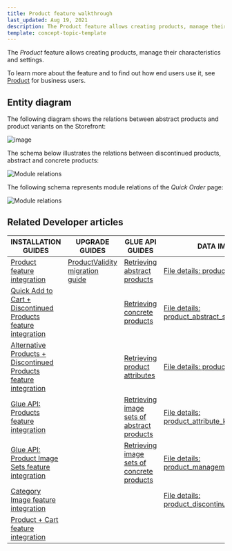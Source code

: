 ```yaml
---
title: Product feature walkthrough
last_updated: Aug 19, 2021
description: The Product feature allows creating products, manage their characteristics and settings.
template: concept-topic-template
---
```


The _Product_ feature allows creating products, manage their characteristics and settings.



To learn more about the feature and to find out how end users use it, see [Product](/docs/scos/user/features/{{page.version}}/product-feature-overview/product-feature-overview.html) for business users.


## Entity diagram

The following diagram shows the relations between abstract products and product variants on the Storefront:

<div class="width-100">

![image](https://spryker.s3.eu-central-1.amazonaws.com/docs/Features/Product+Management/Product+Abstraction/product-abstraction.png)

</div>

The schema below illustrates the relations between discontinued products, abstract and concrete products:

<div class="width-100">

![Module relations](https://spryker.s3.eu-central-1.amazonaws.com/docs/Features/Product+Management/Discontinued+Products/Discontinued+Products+Feature+Overview/discontinued-schema.png)

</div>


The following schema  represents module relations of the _Quick Order_ page:

<div class="width-100">

![Module relations](https://spryker.s3.eu-central-1.amazonaws.com/docs/Features/Search+and+Filter/Search+Widget+for+Concrete+Products+Overview/module-relations.png)

</div>

## Related Developer articles

| INSTALLATION GUIDES | UPGRADE GUIDES | GLUE API GUIDES | DATA IMPORT |
|---|---|---|---|
| [Product feature integration](/docs/scos/dev/feature-integration-guides/{{page.version}}/product-feature-integration.html) | [ProductValidity migration guide](/docs/scos/dev/module-migration-guides/migration-guide-productvalidity.html) | [Retrieving abstract products](/docs/marketplace/dev/glue-api-guides/{{page.version}}/abstract-products/retrieving-abstract-products.html) | [File details: product_abstract.csv](/docs/scos/dev/data-import/{{page.version}}/data-import-categories/catalog-setup/products/file-details-product-abstract.csv.html) |
| [Quick Add to Cart + Discontinued Products feature integration](/docs/scos/dev/feature-integration-guides/{{page.version}}/quick-add-to-cart-discontinued-products-feature-integration.html) |  | [Retrieving concrete products](/docs/marketplace/dev/glue-api-guides/{{page.version}}/concrete-products/retrieving-concrete-products.html) | [File details: product_abstract_store.csv](/docs/scos/dev/data-import/{{page.version}}/data-import-categories/catalog-setup/products/file-details-product-abstract-store.csv.html) |
| [Alternative Products + Discontinued Products feature integration](/docs/scos/dev/feature-integration-guides/{{page.version}}/alternative-products-discontinued-products-feature-integration.html) |  | [Retrieving product attributes](/docs/scos/dev/glue-api-guides/{{page.version}}/managing-products/retrieving-product-attributes.html) | [File details: product_concrete.csv](/docs/scos/dev/data-import/{{page.version}}/data-import-categories/catalog-setup/products/file-details-product-concrete.csv.html) |
| [Glue API: Products feature integration](/docs/scos/dev/feature-integration-guides/{{page.version}}/glue-api/glue-api-product-feature-integration.html) |  | [Retrieving image sets of abstract products](/docs/scos/dev/glue-api-guides/{{page.version}}/managing-products/abstract-products/retrieving-image-sets-of-abstract-products.html) | [File details: product_attribute_key.csv](/docs/scos/dev/data-import/{{page.version}}/data-import-categories/catalog-setup/products/file-details-product-attribute-key.csv.html) |
| [Glue API: Product Image Sets feature integration](/docs/scos/dev/feature-integration-guides/{{page.version}}/glue-api/glue-api-product-image-sets-feature-integration.html) |  | [Retrieving image sets of concrete products](/docs/scos/dev/glue-api-guides/{{page.version}}/managing-products/concrete-products/retrieving-image-sets-of-concrete-products.html) | [File details: product_management_attribute.csv](/docs/scos/dev/data-import/{{page.version}}/data-import-categories/catalog-setup/products/file-details-product-management-attribute.csv.html) |
| [Category Image feature integration](/docs/scos/dev/feature-integration-guides/{{page.version}}/category-image-feature-integration.html) |  |  | [File details: product_discontinued.csv](/docs/scos/dev/data-import/{{page.version}}/data-import-categories/merchandising-setup/product-merchandising/file-details-product-discontinued.csv.html) |
| [Product + Cart feature integration](/docs/scos/dev/feature-integration-guides/{{page.version}}/product-cart-feature-integration.html) |  |  |  |
